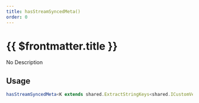 ```yaml
---
title: hasStreamSyncedMeta()
order: 0
---
```


# {{ $frontmatter.title }}

No Description

## Usage

```ts
hasStreamSyncedMeta<K extends shared.ExtractStringKeys<shared.ICustomVehicleStreamSyncedMeta>>(key: K): boolean;
```
